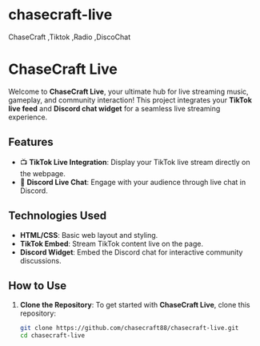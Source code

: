 # chasecraft-live
ChaseCraft ,Tiktok ,Radio ,DiscoChat

# ChaseCraft Live

Welcome to **ChaseCraft Live**, your ultimate hub for live streaming music, gameplay, and community interaction! This project integrates your **TikTok live feed** and **Discord chat widget** for a seamless live streaming experience.

## Features

- 📺 **TikTok Live Integration**: Display your TikTok live stream directly on the webpage.
- 💬 **Discord Live Chat**: Engage with your audience through live chat in Discord.

## Technologies Used

- **HTML/CSS**: Basic web layout and styling.
- **TikTok Embed**: Stream TikTok content live on the page.
- **Discord Widget**: Embed the Discord chat for interactive community discussions.

## How to Use

1. **Clone the Repository**:
   To get started with **ChaseCraft Live**, clone this repository:
   ```bash
   git clone https://github.com/chasecraft88/chasecraft-live.git
   cd chasecraft-live
